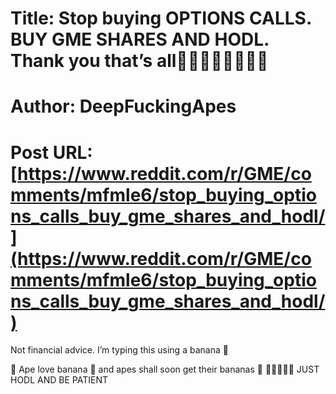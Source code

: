 # Title: Stop buying OPTIONS CALLS. BUY GME SHARES AND HODL. Thank you that’s all🚀🚀🚀🚀🚀🚀🚀🚀
# Author: DeepFuckingApes
# Post URL: [https://www.reddit.com/r/GME/comments/mfmle6/stop_buying_options_calls_buy_gme_shares_and_hodl/](https://www.reddit.com/r/GME/comments/mfmle6/stop_buying_options_calls_buy_gme_shares_and_hodl/)


Not financial advice. I’m typing this using a banana 🍌 

🦧 Ape love banana 🍌 and apes shall soon get their bananas 🍌 🍌🍌🍌🍌🍌 JUST HODL AND BE PATIENT